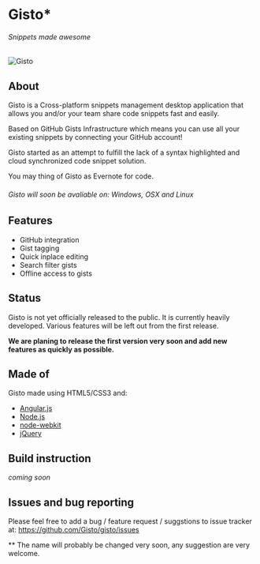 # Gisto*

###### Snippets made awesome

![Gisto](http://gisto.github.io/img/single-gist.png "Gisto")

## About

Gisto is a Cross-platform snippets management desktop application that allows you and/or your team share code snippets fast and easily.

Based on GitHub Gists Infrastructure which means you can use all your existing snippets by connecting your GitHub account!

Gisto started as an attempt to fulfill the lack of a syntax highlighted and cloud synchronized code snippet solution. 

You may thing of Gisto as Evernote for code.

###### Gisto will soon be avaliable on: Windows, OSX and Linux

## Features

* GitHub integration
* Gist tagging
* Quick inplace editing
* Search filter gists
* Offline access to gists

## Status

Gisto is not yet officially released to the public. It is currently heavily developed. Various features will be left out from the first release.

**We are planing to release the first version very soon and add new features as quickly as possible.**

## Made of

Gisto made using HTML5/CSS3 and:

* [Angular.js](http://angularjs.org/) 
* [Node.js](http://nodejs.org/)
* [node-webkit](https://github.com/rogerwang/node-webkit)
* [jQuery](http://jquery.com/)


## Build instruction

*coming soon*

## Issues and bug reporting

Please feel free to add a bug / feature request / suggstions to issue tracker at: https://github.com/Gisto/gisto/issues

** The name will probably be changed very soon, any suggestion are very welcome.

